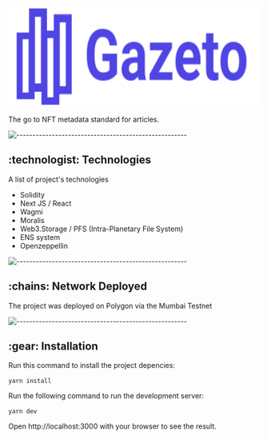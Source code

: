 

<img src="readme/gazeto.svg" alt="Animated gif pacman game" height="200px">
 <p>The go to NFT metadata standard for articles.
</p>

![-----------------------------------------------------](https://raw.githubusercontent.com/andreasbm/readme/master/assets/lines/aqua.png)

<!-- Technologies -->
<h2 id="credits"> :technologist:  Technologies</h2>
<p>A list of project's technologies</p>

<ul>

<li>
Solidity
</li>

<li>
Next JS / React
</li>

<li>
Wagmi
</li>

<li>
Moralis
</li>

<li>
Web3.Storage / PFS (Intra-Planetary File System)
</li>

<li>
ENS system
</li>

<li>
Openzeppellin
</li>
</ul>


![-----------------------------------------------------](https://raw.githubusercontent.com/andreasbm/readme/master/assets/lines/aqua.png)

<h2 id="credits"> :chains: Network Deployed</h2>
<p>The project was deployed on Polygon via the Mumbai Testnet</p>


![-----------------------------------------------------](https://raw.githubusercontent.com/andreasbm/readme/master/assets/lines/aqua.png)

<h2 id="credits"> :gear: Installation</h2>
Run this command to install the project depencies:

```
yarn install
```

Run the following command to run the development server:
```
yarn dev
```
Open http://localhost:3000 with your browser to see the result.
